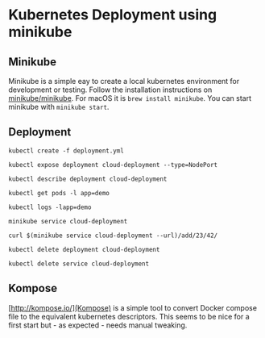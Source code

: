 # Kubernetes Deployment using minikube

## Minikube

Minikube is a simple eay to create a local kubernetes environment for development or testing.
Follow the installation instructions on [minikube/minikube](https://github.com/kubernetes/minikube). For macOS it is `brew install minikube`.
You can start minikube with `minikube start`.

## Deployment

```
kubectl create -f deployment.yml

kubectl expose deployment cloud-deployment --type=NodePort

kubectl describe deployment cloud-deployment

kubectl get pods -l app=demo

kubectl logs -lapp=demo

minikube service cloud-deployment

curl $(minikube service cloud-deployment --url)/add/23/42/

kubectl delete deployment cloud-deployment

kubectl delete service cloud-deployment
```

## Kompose

[http://kompose.io/](Kompose) is a simple tool to convert Docker compose file to the equivalent kubernetes descriptors.
This seems to be nice for a first start but - as expected - needs manual tweaking.